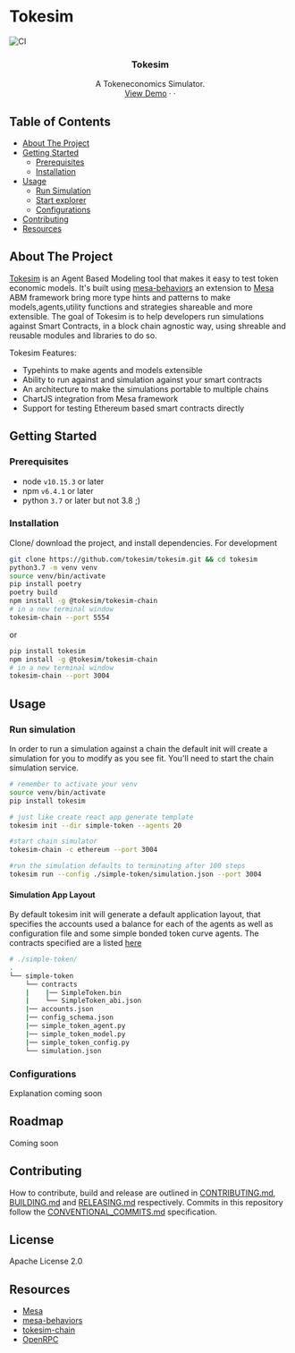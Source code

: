 # Tokesim 
![CI](https://github.com/tokesim/tokesim/workflows/CI/badge.svg)
<center>
  <h3 align="center">Tokesim</h3>

  <p align="center">
    A Tokeneconomics Simulator.
    <br />
    <a href="https://youtube.com/">View Demo</a>
    ·
    <!-- <a href="https://github.com/tokesim/issues/new?assignees=&labels=&template=bug_report.md&title=">Report Bug</a>-->
    ·
    <!-- <a href="https://github.com/tokesim/issues/new?assignees=&labels=&template=feature_request.md&title=">Request Feature</a> -->
  </p>
</center>

<!-- table of contents -->
## Table of Contents
  - [About The Project](#about-the-project)
  - [Getting Started](#getting-started)
      - [Prerequisites](#prerequisites)
      - [Installation](#installation)
- [Usage](#usage)
  - [Run Simulation](#run-simulation)
  - [Start explorer](#start-the-explorer)
  - [Configurations](#configurations)
- [Contributing](#contributing)
- [Resources](#resources)

<!-- about the project -->
## About The Project

[Tokesim](https://tokesim.org) is an Agent Based Modeling tool that makes it easy to test token economic models. It's built using [mesa-behaviors](https://github.com/mesa_behaviors) an extension to [Mesa](https://github.com/mesaproject/mesa) ABM framework bring more type hints and patterns to make models,agents,utility functions and strategies shareable and more extensible.  The goal of Tokesim is to help developers run simulations against Smart Contracts, in a block chain agnostic way, using shreable and reusable modules and libraries to do so. 

Tokesim Features:
- Typehints to make agents and models extensible 
- Ability to run against and simulation against your smart contracts
- An architecture to make the simulations portable to multiple chains
- ChartJS integration from Mesa framework
- Support for testing Ethereum based smart contracts directly


<!-- getting started with the project -->
## Getting Started
### Prerequisites
- node `v10.15.3` or later
- npm `v6.4.1` or later
- python `3.7` or later but not 3.8 ;) 

### Installation
Clone/ download the project, and install dependencies. For development
```bash
git clone https://github.com/tokesim/tokesim.git && cd tokesim 
python3.7 -m venv venv
source venv/bin/activate
pip install poetry
poetry build
npm install -g @tokesim/tokesim-chain
# in a new terminal window
tokesim-chain --port 5554
```
or 
```bash
pip install tokesim
npm install -g @tokesim/tokesim-chain
# in a new terminal window
tokesim-chain --port 3004
```


<!-- example usage, screen shots, demos -->
## Usage
### Run simulation 
In order to run a simulation against a chain the default init will create a simulation for you to modify as you see fit. You'll need to start the chain simulation service.
```bash
# remember to activate your venv
source venv/bin/activate
pip install tokesim

# just like create react app generate template
tokesim init --dir simple-token --agents 20

#start chain simulator
tokesim-chain -c ethereum --port 3004

#run the simulation defaults to terminating after 100 steps
tokesim run --config ./simple-token/simulation.json --port 3004
```

#### Simulation App Layout 

By default tokesim init will generate a default application layout, that specifies the accounts used a balance for each of the agents as well as configuration file and some simple bonded token curve agents. The contracts specified are a listed [here](https://github.com/tokesim/example-smart-contracts)

```bash
# ./simple-token/
.
└── simple-token    
    └── contracts 
    |    |── SimpleToken.bin
    |    └── SimpleToken_abi.json
    |── accounts.json    
    |── config_schema.json       
    |── simple_token_agent.py
    |── simple_token_model.py
    |── simple_token_config.py
    └── simulation.json
```

### Configurations
Explanation coming soon
<!-- template just leave alone  -->
## Roadmap
Coming soon

<!-- template just leave alone  -->
## Contributing
How to contribute, build and release are outlined in [CONTRIBUTING.md](CONTRIBUTING.md), [BUILDING.md](BUILDING.md) and [RELEASING.md](RELEASING.md) respectively. Commits in this repository follow the [CONVENTIONAL_COMMITS.md](CONVENTIONAL_COMMITS.md) specification.

## License
Apache License 2.0

<!-- references and additional resources  -->
## Resources
- [Mesa](https://github.com/mesaproject/mesa)
- [mesa-behaviors](https://github.com/tokesim/mesa_behaviors)
- [tokesim-chain](https://github.com/tokesim/tokesim-chain)
- [OpenRPC](https://open-rpc.org)
